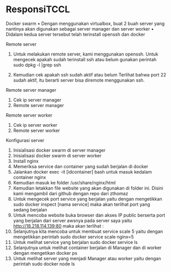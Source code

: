 # <b>ResponsiTCCL</b>

Docker swarm
•	Dengan menggunakan virtualbox, buat 2 buah server yang nantinya akan digunakan sebagai server manager dan server worker
•	Didalam kedua server tersebut telah terinstall openssh dan docker

Remote server
1.	Untuk melakukan remote server, kami menggunakan openssh. Untuk mengecek apakah sudah terinstall ssh atau belum gunakan perintah sudo dpkg -l |grep ssh
 
2.	Kemudian cek apakah ssh sudah aktif atau belum
 Terlihat bahwa port 22 sudah aktif, itu berarti server bisa diremote menggunakan ssh.

Remote server manager
1.	Cek ip server manager
2.	Remote server manager

Remote server worker
1.	Cek ip server worker
2.	Remote server worker

Konfigurasi server
1.	Inisialisasi docker swarm di server manager
2.	Inisialisasi docker swarm di server worker
3.	Install nginx
4.	Memeriksa service dan container yang sudah berjalan di docker 
5.	Jalankan docker exec -it [idcontainer] bash untuk masuk kedalam container nginx
6.	Kemudian masuk ke folder /usr/share/nginx/html
7.	Kemudian letakkan file website yang akan digunakan di folder ini. Disini kami mengambil dari github dengan repo dari zthomaz
8.	Untuk mengecek port service yang berjalan yaitu dengan mengetikkan sudo docker inspect [nama service] maka akan terlihat port yang sedang berjalan
9.	Untuk mencoba website buka browser dan akses IP public berserta port yang berjalan dari server awsnya pada server saya yaitu http://18.218.114.139:80 maka akan terlihat :
10.	Selanjutnya kita mencoba untuk membuat service scale 5 yaitu dengan mengetikkan perintah sudo docker service scale nginx=5
11.	Untuk melihat service yang berjalan sudo docker service ls
12.	Selanjutnya untuk melihat container berjalan di Manager dan di worker dengan mengetikan docker ps
13.	Untuk melihat server yang menjadi Manager atau worker yaitu dengan perintah  sudo docker node ls
 
